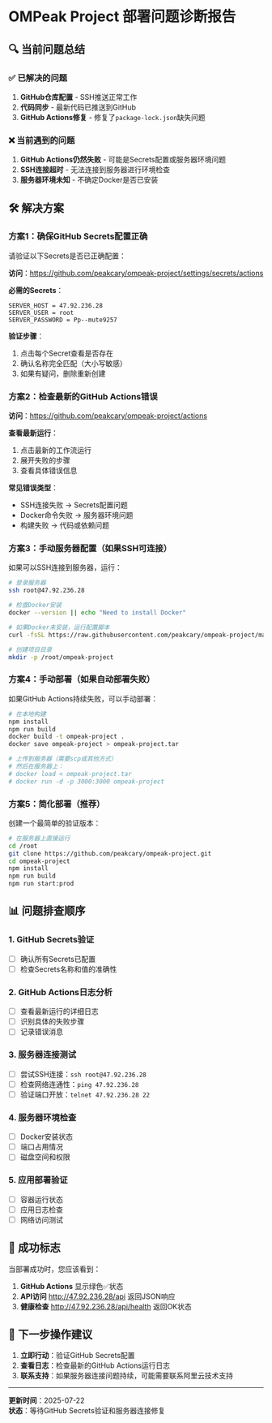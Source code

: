 # OMPeak Project 部署问题诊断报告

## 🔍 当前问题总结

### ✅ 已解决的问题
1. **GitHub仓库配置** - SSH推送正常工作
2. **代码同步** - 最新代码已推送到GitHub
3. **GitHub Actions修复** - 修复了`package-lock.json`缺失问题

### ❌ 当前遇到的问题
1. **GitHub Actions仍然失败** - 可能是Secrets配置或服务器环境问题
2. **SSH连接超时** - 无法连接到服务器进行环境检查
3. **服务器环境未知** - 不确定Docker是否已安装

## 🛠️ 解决方案

### 方案1：确保GitHub Secrets配置正确

请验证以下Secrets是否已正确配置：

**访问**：https://github.com/peakcary/ompeak-project/settings/secrets/actions

**必需的Secrets**：
```
SERVER_HOST = 47.92.236.28
SERVER_USER = root
SERVER_PASSWORD = Pp--mute9257
```

**验证步骤**：
1. 点击每个Secret查看是否存在
2. 确认名称完全匹配（大小写敏感）
3. 如果有疑问，删除重新创建

### 方案2：检查最新的GitHub Actions错误

**访问**：https://github.com/peakcary/ompeak-project/actions

**查看最新运行**：
1. 点击最新的工作流运行
2. 展开失败的步骤
3. 查看具体错误信息

**常见错误类型**：
- SSH连接失败 → Secrets配置问题
- Docker命令失败 → 服务器环境问题
- 构建失败 → 代码或依赖问题

### 方案3：手动服务器配置（如果SSH可连接）

如果可以SSH连接到服务器，运行：

```bash
# 登录服务器
ssh root@47.92.236.28

# 检查Docker安装
docker --version || echo "Need to install Docker"

# 如果Docker未安装，运行配置脚本
curl -fsSL https://raw.githubusercontent.com/peakcary/ompeak-project/main/server-setup.sh | bash

# 创建项目目录
mkdir -p /root/ompeak-project
```

### 方案4：手动部署（如果自动部署失败）

如果GitHub Actions持续失败，可以手动部署：

```bash
# 在本地构建
npm install
npm run build
docker build -t ompeak-project .
docker save ompeak-project > ompeak-project.tar

# 上传到服务器（需要scp或其他方式）
# 然后在服务器上：
# docker load < ompeak-project.tar
# docker run -d -p 3000:3000 ompeak-project
```

### 方案5：简化部署（推荐）

创建一个最简单的验证版本：

```bash
# 在服务器上直接运行
cd /root
git clone https://github.com/peakcary/ompeak-project.git
cd ompeak-project
npm install
npm run build
npm run start:prod
```

## 📊 问题排查顺序

### 1. GitHub Secrets验证
- [ ] 确认所有Secrets已配置
- [ ] 检查Secrets名称和值的准确性

### 2. GitHub Actions日志分析
- [ ] 查看最新运行的详细日志
- [ ] 识别具体的失败步骤
- [ ] 记录错误消息

### 3. 服务器连接测试
- [ ] 尝试SSH连接：`ssh root@47.92.236.28`
- [ ] 检查网络连通性：`ping 47.92.236.28`
- [ ] 验证端口开放：`telnet 47.92.236.28 22`

### 4. 服务器环境检查
- [ ] Docker安装状态
- [ ] 端口占用情况
- [ ] 磁盘空间和权限

### 5. 应用部署验证
- [ ] 容器运行状态
- [ ] 应用日志检查
- [ ] 网络访问测试

## 🎯 成功标志

当部署成功时，您应该看到：

1. **GitHub Actions** 显示绿色✅状态
2. **API访问** http://47.92.236.28/api 返回JSON响应
3. **健康检查** http://47.92.236.28/api/health 返回OK状态

## 📝 下一步操作建议

1. **立即行动**：验证GitHub Secrets配置
2. **查看日志**：检查最新的GitHub Actions运行日志
3. **联系支持**：如果服务器连接问题持续，可能需要联系阿里云技术支持

---

**更新时间**：2025-07-22  
**状态**：等待GitHub Secrets验证和服务器连接修复